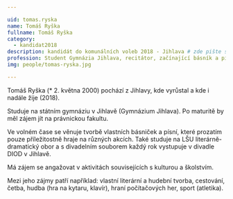 ```yaml
---

uid: tomas.ryska       
name: Tomáš Ryška    
fullname: Tomáš Ryška     
category:
  - kandidat2018        
description: kandidát do komunálních voleb 2018 - Jihlava # zde pište svoji pozici v rámci Pirátů, nečlenové například " kandidát v komunálních volbách 2018 - Třebíč"
profession: Student Gymnázia Jihlava, recitátor, začínající básník a písničkář, amatérský herec
img: people/tomas-ryska.jpg

---
```


Tomáš Ryška (* 2. května 2000) pochází z Jihlavy, kde vyrůstal a kde i nadále žije (2018).

Studuje na státním gymnáziu v Jihlavě (Gymnázium Jihlava). Po maturitě by měl zájem jít na právnickou fakultu.

Ve volném čase se věnuje tvorbě vlastních básniček a písní, které prozatím pouze příležitostně hraje na různých akcích. Také studuje na LŠU literárně-dramatický obor a s divadelním souborem každý rok vystupuje v divadle DIOD v Jihlavě.

Má zájem se angažovat v aktivitách souvisejících s kulturou a školstvím.

Mezi jeho zájmy patří například: vlastní literární a hudební tvorba, cestování, četba, hudba (hra na kytaru, klavír), hraní počítačových her, sport (atletika).


